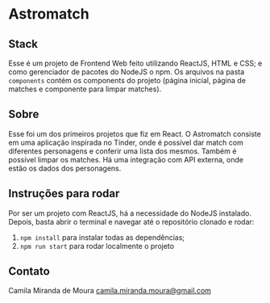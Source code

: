 # Astromatch

## Stack

Esse é um projeto de Frontend Web feito utilizando ReactJS, HTML e CSS;
e como gerenciador de pacotes do NodeJS o npm. Os arquivos na pasta
`components` contém os components do projeto (página inicial, página de
matches e componente para limpar matches).

## Sobre

Esse foi um dos primeiros projetos que fiz em React.
O Astromatch consiste em uma aplicação inspirada no Tinder, onde é possível
dar match com diferentes personagens e conferir uma lista dos mesmos. Também é
possível limpar os matches.
Há uma integração com API externa, onde estão os dados dos personagens.

## Instruções para rodar

Por ser um projeto com ReactJS, há a necessidade do NodeJS instalado.
Depois, basta abrir o terminal e navegar até o repositório clonado e
rodar:

1. `npm install` para instalar todas as dependências;
2. `npm run start` para rodar localmente o projeto

## Contato

Camila Miranda de Moura
camila.miranda.moura@gmail.com
